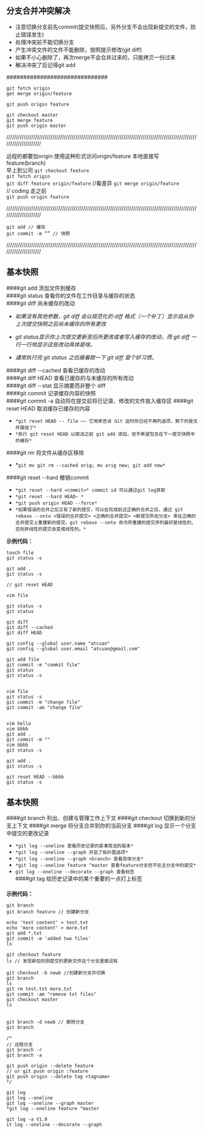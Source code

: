 
## 分支合并冲突解决
- 注意切换分支前先commit(提交快照后，另外分支不会出现新提交的文件，防止错误发生)
- 处理冲突前不能切换分支
- 产生冲突文件的文件不能删除，按照提示修改(git diff)
- 如果不小心删除了，再次merge不会合并过来的，只能拷贝一份过来
- 解决冲突了后记得git add <filename>


##############################
```
git fetch origin  
get merge origin/feature  

git push origin feature  

git checkout master  
git merge feature  
git push origin master  
```
/////////////////////////////////////////////////////////////////////////////////////////////////////////////////////

远程的都要加origin.使用这种形式访问origin/feature   本地直接写feature(branch)  
早上到公司
`git checkout feature`    
`git fetch origin`  
`git diff feature origin/feature` //看差异 
`git merge origin/feature`  
// coding
走之前  
`git push origin feature`     

/////////////////////////////////////////////////////////////////////////////////////////////////////////////////////

`git add // 缓存`  
`git commit -m “” // 快照`  

/////////////////////////////////////////////////////////////////////////////////////////////////////////////////////
## 基本快照  
####git add 添加文件到缓存    
####git status 查看你的文件在工作目录与缓存的状态  
####git diff 尚未缓存的改动  
- *如果没有其他参数，git diff 会以规范化的 diff 格式（一个补丁）显示自从你上次提交快照之后尚未缓存的所有更改*  

- *git status显示你上次提交更新至后所更改或者写入缓存的改动，而 git diff 一行一行地显示这些改动具体是啥。* 
- *通常执行完 git status 之后接着跑一下 git diff 是个好习惯。*

####git diff --cached 查看已缓存的改动  
####git diff HEAD 查看已缓存的与未缓存的所有改动  
####git diff --stat 显示摘要而非整个 diff  
####git commit 记录缓存内容的快照  
####git commit -a 自动将在提交前将已记录、修改的文件放入缓存区
####git reset HEAD 取消缓存已缓存的内容
- `*git reset HEAD -- file —— 它用来告诉 Git 这时你已经不再列选项，剩下的是文件路径了*`    
- `*执行 git reset HEAD 以取消之前 git add 添加，但不希望包含在下一提交快照中的缓存* `  
   
####git rm 将文件从缓存区移除
- *`git mv git rm --cached orig; mv orig new; git add new*`     
 
####git  reset --hard 撤销commit
- `*git reset --hard <commit>* commit id 可以通过git log获取 `   
- `*git reset --hard HEAD~ *`
- `*git push origin HEAD --force*`      
- `*如果错误的合并之后又有了新的提交，可以在完成前述正确的合并之后，通过 git rebase --onto <错误的合并提交> <正确的合并提交> <新提交所在分支> 来在正确的合并提交上重建新的提交。git rebase --onto 命令所重建的提交序列最好是线性的，否则非线性的提交会变成线性的。*`  
   


**示例代码：**
```
touch file   
git status -s    

git add .    
git status -s     

// git reset HEAD  

vim file    

git status -s   
git status

git diff 
git diff --cached
git diff HEAD  

git config --global user.name "atcuan"
git config --global user.email "atcuan@gmail.com"

git add file
git commit -m "commit file"
git status
git status -s


vim file
git status -s
git commit -m "change file"
git commit -am "change file"


vim hello
vim bbbb
git add .
git commit -m ""
vim bbbb
git status -s

git add .
git status -s

git reset HEAD --bbbb
git status -s  
```

## 基本快照
####git branch 列出、创建与管理工作上下文
####git checkout 切换到新的分支上下文
####git merge 将分支合并到你的当前分支
####git log 显示一个分支中提交的更改记录
- `*git log --oneline 查看历史记录的紧凑简洁的版本*`   
- `*git log --oneline --graph 开启了拓扑图选项*`   
- `*git log --oneline --graph <branch> 查看具体分支*`  
- `*git log --oneline feature ^master 查看feature分支但不在主分支中的提交*` 
- `git log --oneline --decorate --graph 查看标签`  
####git tag 给历史记录中的某个重要的一点打上标签
####
**示例代码：**
```
git branch
git branch feature // 创建新分支

echo 'test content' > test.txt
echo 'more content' > more.txt
git add *.txt
git commit -m 'added two files'
ls

git checkout feature
ls // 发现新加的刚提交的更新文件这个分支里面没有

git checkout -b newb //创建新分支并切换
git branch
ls
git rm test.txt more.txt
git commit -am "remove txt files"
git checkout master
ls


git branch -d newb // 删除分支
git branch

/*
// 远程分支
git branch -r 
git branch -a

git push origin --delete feature
// or git push origin :feature
git push origin --delete tag <tagname>
*/

git log
git log --oneline
git log --oneline --graph master
*git log --oneline feature ^master

git log -a V1.0
it log --oneline --decorate --graph
```





























